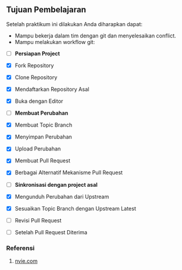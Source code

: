 ## Tujuan Pembelajaran

Setelah praktikum ini dilakukan Anda diharapkan dapat:

* Mampu bekerja dalam tim dengan git dan menyelesaikan conflict.
* Mampu melakukan workflow git:

- [ ] **Persiapan Project**
- [x] Fork Repository
- [x] Clone Repository
- [x] Mendaftarkan Repository Asal
- [x] Buka dengan Editor
   
- [ ] **Membuat Perubahan**
- [x] Membuat Topic Branch
- [x] Menyimpan Perubahan
- [x] Upload Perubahan
- [x] Membuat Pull Request
- [x] Berbagai Alternatif Mekanisme Pull Request
  
- [ ] **Sinkronisasi dengan project asal**
- [x] Mengunduh Perubahan dari Upstream
- [x] Sesuaikan Topic Branch dengan Upstream Latest
  
- [ ] Revisi Pull Request
- [ ] Setelah Pull Request Diterima


### Referensi

1. [nvie.com](https://nvie.com/posts/a-successful-git-branching-model/)